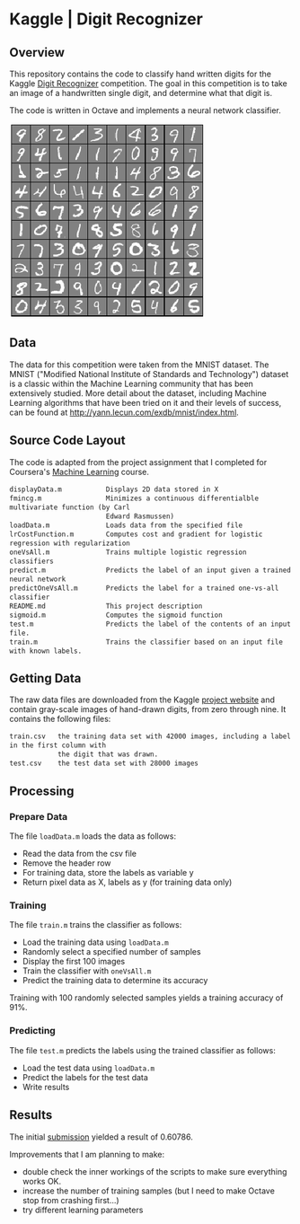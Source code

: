 # Kaggle | Digit Recognizer


## Overview

This repository contains the code to classify hand written digits for the Kaggle [Digit Recognizer](https://www.kaggle.com/c/digit-recognizer) competition. The goal in this competition is to take an image of a handwritten single digit, and determine what that digit is.

The code is written in Octave and implements a neural network classifier.

![digit recognition](/media/screenshot.png "Digit Recognition")


## Data

The data for this competition were taken from the MNIST dataset. The MNIST ("Modified National Institute of Standards and Technology") dataset is a classic within the Machine Learning community that has been extensively studied.  More detail about the dataset, including Machine Learning algorithms that have been tried on it and their levels of success, can be found at http://yann.lecun.com/exdb/mnist/index.html.


## Source Code Layout

The code is adapted from the project assignment that I completed for Coursera's [Machine Learning](https://www.coursera.org/learn/machine-learning) course.

	displayData.m		 	Displays 2D data stored in X
	fmincg.m				Minimizes a continuous differentialble multivariate function (by Carl 
							Edward Rasmussen)
	loadData.m				Loads data from the specified file
	lrCostFunction.m		Computes cost and gradient for logistic regression with regularization
	oneVsAll.m				Trains multiple logistic regression classifiers
	predict.m				Predicts the label of an input given a trained neural network
	predictOneVsAll.m		Predicts the label for a trained one-vs-all classifier
	README.md				This project description
	sigmoid.m				Computes the sigmoid function
	test.m					Predicts the label of the contents of an input file.
	train.m					Trains the classifier based on an input file with known labels.
	

## Getting Data

The raw data files are downloaded from the Kaggle [project website](https://www.kaggle.com/c/digit-recognizer/data) and contain gray-scale images of hand-drawn digits, from zero through nine. It contains the following files:

	train.csv	the training data set with 42000 images, including a label in the first column with
				the digit that was drawn.		
	test.csv	the test data set with 28000 images


## Processing

### Prepare Data

The file `loadData.m` loads the data as follows:

- Read the data from the csv file
- Remove the header row
- For training data, store the labels as variable y
- Return pixel data as X, labels as y (for training data only)


### Training

The file `train.m` trains the classifier as follows:

- Load the training data using `loadData.m`
- Randomly select a specified number of samples
- Display the first 100 images
- Train the classifier with `oneVsAll.m`
- Predict the training data to determine its accuracy

Training with 100 randomly selected samples yields a training accuracy of 91%.


### Predicting

The file `test.m` predicts the labels using the trained classifier as follows:

- Load the test data using `loadData.m`
- Predict the labels for the test data 
- Write results


## Results

The initial [submission](https://www.kaggle.com/hjanssen/results) yielded a result of 0.60786. 

Improvements that I am planning to make:

- double check the inner workings of the scripts to make sure everything works OK.
- increase the number of training samples (but I need to make Octave stop from crashing first...)
- try different learning parameters

